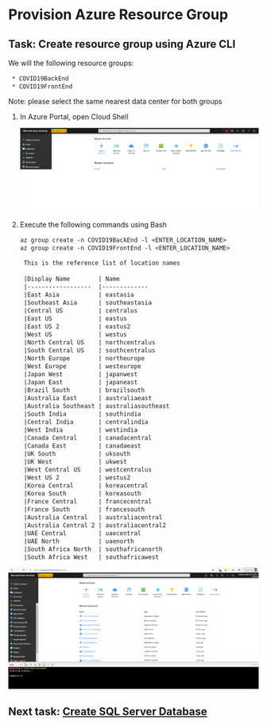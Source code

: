 # Provision Azure Resource Group

## Task: Create resource group using Azure CLI

We will the following resource groups:

     * COVID19BackEnd
     * COVID19FrontEnd

>
Note: please select the same nearest data center for both groups


1. In Azure Portal, open Cloud Shell

    ![CLI](media/1.png)

1. Execute the following commands using Bash

    ```
    az group create -n COVID19BackEnd -l <ENTER_LOCATION_NAME>
    az group create -n COVID19FrontEnd -l <ENTER_LOCATION_NAME>  
     ```

        This is the reference list of location names

        |Display Name        | Name
        |------------------  |-------------
        |East Asia           | eastasia
        |Southeast Asia      | southeastasia
        |Central US          | centralus
        |East US             | eastus
        |East US 2           | eastus2
        |West US             | westus
        |North Central US    | northcentralus
        |South Central US    | southcentralus
        |North Europe        | northeurope
        |West Europe         | westeurope
        |Japan West          | japanwest
        |Japan East          | japaneast
        |Brazil South        | brazilsouth
        |Australia East      | australiaeast
        |Australia Southeast | australiasoutheast
        |South India         | southindia
        |Central India       | centralindia
        |West India          | westindia
        |Canada Central      | canadacentral
        |Canada East         | canadaeast
        |UK South            | uksouth
        |UK West             | ukwest
        |West Central US     | westcentralus
        |West US 2           | westus2
        |Korea Central       | koreacentral
        |Korea South         | koreasouth
        |France Central      | francecentral
        |France South        | francesouth
        |Australia Central   | australiacentral
        |Australia Central 2 | australiacentral2
        |UAE Central         | uaecentral
        |UAE North           | uaenorth
        |South Africa North  | southafricanorth
        |South Africa West   | southafricawest

 ![CLI](media/2.png)

## Next task: [Create SQL Server Database](../azure-sql/create-azure-sql.md)  
